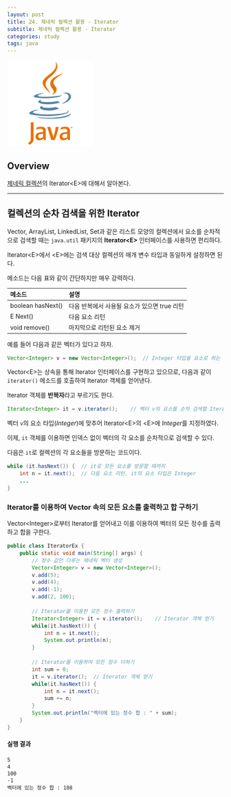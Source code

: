 ```yaml
---
layout: post
title: 24. 제네릭 컬렉션 활용 - Iterator
subtitle: 제네릭 컬렉션 활용 - Iterator
categories: study
tags: java
---
```


![javalogo](/assets/img/logo/java-logo.png)

## Overview 

[제네릭 컬렉션](/study/2019/08/29/java_21_collection/)의 Iterator&lt;E&gt;에 대해서 알아본다.

***

## 컬렉션의 순차 검색을 위한 Iterator

Vector, ArrayList, LinkedList, Set과 같은 리스트 모양의 컬렉션에서 요소를 순차적으로 검색할 때는 `java.util` 패키지의 **Iterator&lt;E&gt;** 인터페이스를 사용하면 편리하다.

Iterator&lt;E&gt;에서 &lt;E&gt;에는 검색 대상 컬렉션의 매개 변수 타입과 동일하게 설정하면 된다.

메소드는 다음 표와 같이 간단하지만 매우 강력하다.

| 메소드 | 설명 |
| :---------- | :---------- |
| boolean hasNext() | 다음 반복에서 사용될 요소가 있으면 true 리턴 |
| E Next() | 다음 요소 리턴 |
| void remove() | 마지막으로 리턴된 요소 제거 |

예를 들어 다음과 같은 벡터가 있다고 하자.

```java
Vector<Integer> v = new Vector<Integer>();  // Integer 타입을 요소로 하는 벡터
```

Vector&lt;E&gt;는 상속을 통해 Iterator 인터페이스를 구현하고 있으므로, 다음과 같이 `iterator()` 메소드를 호출하여 Iterator 객체를 얻어낸다.

Iterator 객체를 **반복자**라고 부르기도 한다.

```java
Iterator<Integer> it = v.iterator();    // 벡터 v의 요소를 순차 검색할 Iterator 객체 리턴
```

벡터 `v`의 요소 타입(*Integer*)에 맞추어 Iterator&lt;E&gt;의 &lt;E&gt;에 *Integer*를 지정하였다.

이제, `it` 객체를 이용하면 인덱스 없이 벡터의 각 요소를 순차적으로 검색할 수 있다.

다음은 `it`로 컬렉션의 각 요소들을 방문하는 코드이다.

```java
while (it.hasNext()) {  // it로 모든 요소를 방문할 때까지
    int n = it.next();  // 다음 요소 리턴. it의 요소 타입은 Integer
    ...
}
```

### Iterator를 이용하여 Vector 속의 모든 요소를 출력하고 합 구하기

Vector&lt;Integer&gt;로부터 Iterator를 얻어내고 이를 이용하여 벡터의 모든 정수를 출력하고 합을 구한다.

```java
public class IteratorEx {
    public static void main(String[] args) {
        // 정수 값만 다루는 제네릭 벡터 생성
        Vector<Integer> v = new Vector<Integer>();
        v.add(5);
        v.add(4);
        v.add(-1);
        v.add(2, 100);

        // Iterator를 이용한 모든 정수 출력하기
        Iterator<Integer> it = v.iterator();    // Iterator 객체 얻기
        while(it.hasNext()) {
            int n = it.next();
            System.out.println(n);
        }

        // Iterator를 이용하여 모든 정수 더하기
        int sum = 0;
        it = v.iterator();  // Iterator 객체 얻기
        while(it.hasNext()) {
            int n = it.next();
            sum += n;
        }
        System.out.println("벡터에 있는 정수 합 : " + sum);
    }
}
```

#### 실행 결과

```
5
4
100
-1
벡터에 있는 정수 합 : 108
```